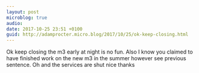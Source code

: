 ```yaml
---
layout: post
microblog: true
audio: 
date: 2017-10-25 23:51 +0100
guid: http://adamprocter.micro.blog/2017/10/25/ok-keep-closing.html
---
```

Ok keep closing the m3 early at night is no fun. Also I know you claimed to have finished work on the new m3 in the summer however see previous sentence. Oh and the services are shut nice thanks 
